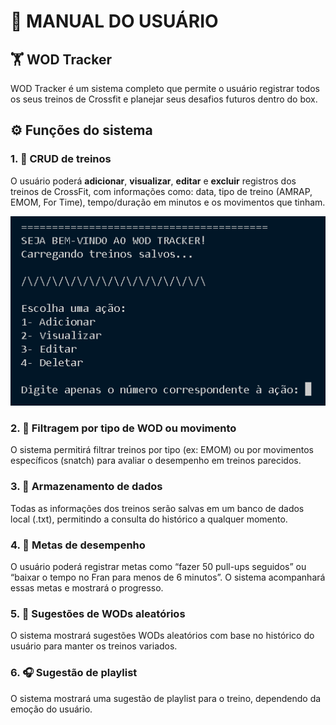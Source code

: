 # 📄 **MANUAL DO USUÁRIO**  

## 🏋️ WOD Tracker

WOD Tracker é um sistema completo que permite o usuário registrar todos os seus treinos de Crossfit e planejar seus desafios futuros dentro do box.

## ⚙️ Funções do sistema

### 1. 📲 CRUD de treinos

O usuário poderá **adicionar**, **visualizar**, **editar** e **excluir** registros dos treinos de CrossFit, com informações como: data, tipo de treino (AMRAP, EMOM, For Time), tempo/duração em minutos e os movimentos que tinham.

![alt text](image.png)

### 2. 🔬 Filtragem por tipo de WOD ou movimento

O sistema permitirá filtrar treinos por tipo (ex: EMOM) ou por movimentos específicos (snatch) para avaliar o desempenho em treinos parecidos.

### 3. 📁 Armazenamento de dados

Todas as informações dos treinos serão salvas em um banco de dados local (.txt), permitindo a consulta do histórico a qualquer momento.

### 4. 🎯 Metas de desempenho

O usuário poderá registrar metas como “fazer 50 pull-ups seguidos” ou “baixar o tempo no Fran para menos de 6 minutos”. O sistema acompanhará essas metas e mostrará o progresso.

### 5. 🎲 Sugestões de WODs aleatórios

O sistema mostrará sugestões WODs aleatórios com base no histórico do usuário para manter os treinos variados.

### 6. 🎧 Sugestão de playlist

O sistema mostrará uma sugestão de playlist para o treino, dependendo da emoção do usuário.
